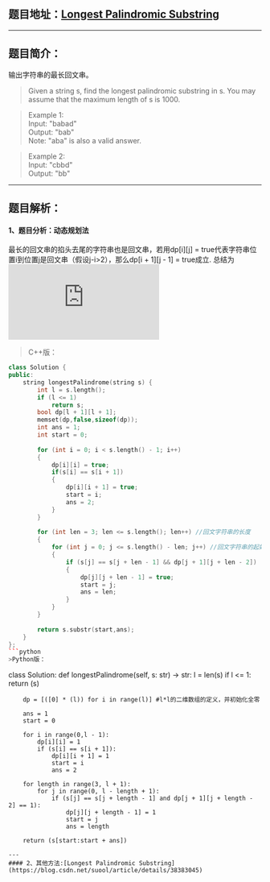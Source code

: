 ## 题目地址：[Longest Palindromic Substring](https://leetcode.com/problems/longest-palindromic-substring/)
--- 
## 题目简介：
输出字符串的最长回文串。
> Given a string s, find the longest palindromic substring in s. You may assume that the maximum length of s is 1000.   

> Example 1:  
> Input: "babad"  
> Output: "bab"  
> Note: "aba" is also a valid answer.  

> Example 2:  
> Input: "cbbd"  
> Output: "bb"  

---
## 题目解析：  
#### 1、题目分析：动态规划法  
最长的回文串的掐头去尾的字符串也是回文串，若用dp[i][j] = true代表字符串位置i到位置j是回文串（假设j-i>2），那么dp[i + 1][j - 1] = true成立.
总结为![公式](https://private.codecogs.com/gif.latex?dp%5Bi%5D%5Bj%5D%3D%5Cleft%5C%7B%5Cbegin%7Bmatrix%7D%20true%2Cif%28dp%5Bi%20&plus;%201%5D%5Bj%20-%201%5D%20%5C%26%5C%26%20s%5Bi%5D%20%3D%3D%20s%5Bj%5D%29%5C%5C%20false%20%5Cend%7Bmatrix%7D%5Cright.)

> C++版：

```c++
class Solution {
public:
    string longestPalindrome(string s) {
        int l = s.length();
        if (l <= 1)
            return s;
        bool dp[l + 1][l + 1];
        memset(dp,false,sizeof(dp));
        int ans = 1;
        int start = 0;
 
        for (int i = 0; i < s.length() - 1; i++)
        {
            dp[i][i] = true;
            if(s[i] == s[i + 1])
            {
                dp[i][i + 1] = true;
                start = i;
                ans = 2;
            }
        }
 
        for (int len = 3; len <= s.length(); len++) //回文字符串的长度
        {
            for (int j = 0; j <= s.length() - len; j++) //回文字符串的起始位置
            {
                if (s[j] == s[j + len - 1] && dp[j + 1][j + len - 2])
                {
                    dp[j][j + len - 1] = true;
                    start = j;
                    ans = len;
                }
            }
        }
 
        return s.substr(start,ans);
    }
};
```python
>Python版：

```
class Solution:
    def longestPalindrome(self, s: str) -> str:
        l = len(s)
        if l <= 1:
            return (s)
 
        dp = [([0] * (l)) for i in range(l)] #l*l的二维数组的定义，并初始化全零
 
        ans = 1
        start = 0
 
        for i in range(0,l - 1):
            dp[i][i] = 1
            if (s[i] == s[i + 1]):
                dp[i][i + 1] = 1
                start = i
                ans = 2
 
        for length in range(3, l + 1):
            for j in range(0, l - length + 1):
                if (s[j] == s[j + length - 1] and dp[j + 1][j + length - 2] == 1):
                    dp[j][j + length - 1] = 1
                    start = j
                    ans = length
 
        return (s[start:start + ans])
```
---
#### 2、其他方法:[Longest Palindromic Substring](https://blog.csdn.net/suool/article/details/38383045)
